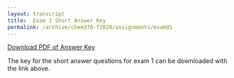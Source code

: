 ```yaml
---
layout: transcript
title:  Exam 1 Short Answer Key
permalink: /archive/chem370-f2020/assignments/exam01
---
```



<a class="quicklink" href="https://github.com/alphonse/alphonse.github.io/raw/master/archive/chem370-f2020/pdf/assignments/exam01_key.pdf" target="blank">Download PDF of Answer Key</a>

The key for the short answer questions for exam 1 can be downloaded with the link above.
